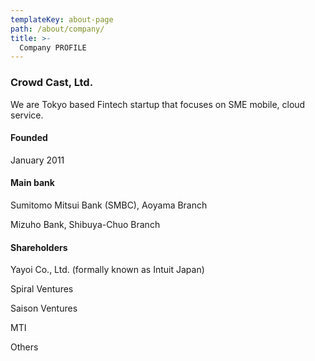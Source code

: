 ```yaml
---
templateKey: about-page
path: /about/company/
title: >-
  Company PROFILE
---
```


### Crowd Cast, Ltd.
We are Tokyo based Fintech startup that focuses on SME mobile, cloud service.

#### Founded
January 2011

#### Main bank
Sumitomo Mitsui Bank (SMBC), Aoyama Branch

Mizuho Bank, Shibuya-Chuo Branch

#### Shareholders
Yayoi Co., Ltd. (formally known as Intuit Japan)

Spiral Ventures

Saison Ventures

MTI

Others